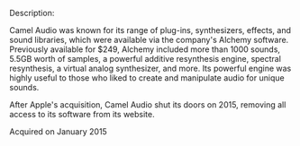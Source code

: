 Description:

Camel Audio was known for its range of plug-ins, synthesizers, effects, and sound libraries, which were available via the company's Alchemy software. Previously available for $249, Alchemy included more than 1000 sounds, 5.5GB worth of samples, a powerful additive resynthesis engine, spectral resynthesis, a virtual analog synthesizer, and more. Its powerful engine was highly useful to those who liked to create and manipulate audio for unique sounds.

After Apple's acquisition, Camel Audio shut its doors on 2015, removing all access to its software from its website.

Acquired on January 2015